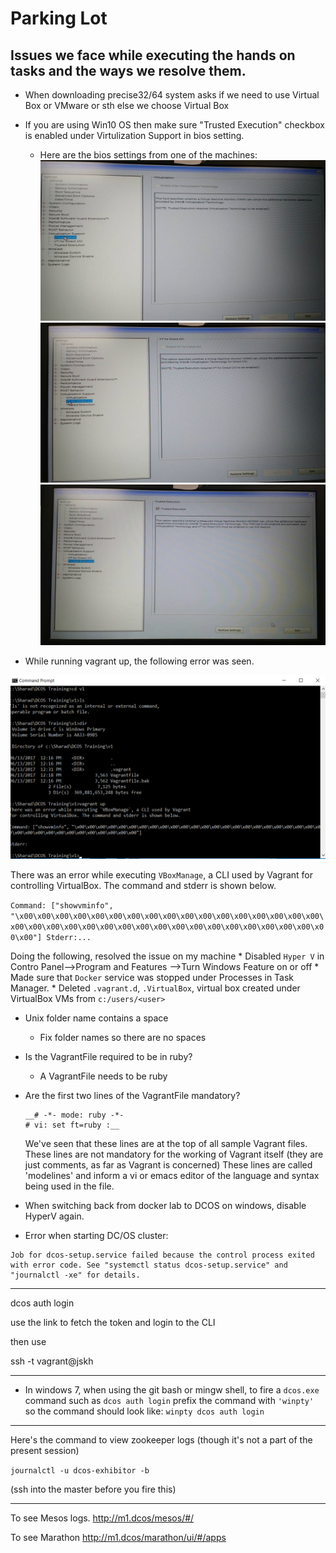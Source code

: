 # Parking Lot

## Issues we face while executing the hands on tasks and the ways we resolve them.

* When downloading precise32/64 system asks if we need to use Virtual Box or VMware or sth else we choose Virtual Box

* If you are using Win10 OS then make sure "Trusted Execution" checkbox is enabled under Virtulization Support in bios setting.
	* Here are the bios settings from one of the machines:
![Bios_setup_1](images/win10_error_images/win10_bios_1.png)
![Bios_setup_2](images/win10_error_images/win10_bios_2.png)
![Bios_setup_3](images/win10_error_images/win10_bios_3.png)

* While running vagrant up, the following error was seen.

![ErrorVagrantUp](images/win10_error_images/Error_vagrant_up.png)
  
  There was an error while executing `VBoxManage`, a CLI used by Vagrant
  for controlling VirtualBox. The command and stderr is shown below.

  `Command: ["showvminfo", "\x00\x00\x00\x00\x00\x00\x00\x00\x00\x00\x00\x00\x00\x00\x00\x00\x00\x00\x00\x00\x00\x00\x00\x00\x00\x00\x00\x00\x00\x00\x00\x00\x00\x00\x00\x00"]
  Stderr:...`

  Doing the following, resolved the issue on my machine
	* Disabled `Hyper V` in Contro Panel-->Program and Features -->Turn Windows Feature on or off
	* Made sure that `Docker` service was stopped under Processes in Task Manager.
	* Deleted `.vagrant.d`, `.VirtualBox`, virtual box created under VirtualBox VMs from `c:/users/<user>`

* Unix folder name contains a space
	* Fix folder names so there are no spaces

* Is the VagrantFile required to be in ruby?
	* A VagrantFile needs to be ruby

* Are the first two lines of the VagrantFile mandatory?
	```
	__# -*- mode: ruby -*-
	# vi: set ft=ruby :__
	```
	We've seen that these lines are at the top of all sample Vagrant files.
	These lines are not mandatory for the working of Vagrant itself (they are just comments, as far as Vagrant is concerned)
	These lines are called 'modelines' and inform a vi or emacs editor of the language and syntax being used in the file.

* When switching back from docker lab to DCOS on windows, disable HyperV again.

* Error when starting DC/OS cluster:
```
Job for dcos-setup.service failed because the control process exited with error code. See "systemctl status dcos-setup.service" and "journalctl -xe" for details.
```

---

dcos auth login

use the link to fetch the token and login to the CLI

then use 

ssh -t vagrant@jskh 

---

* In windows 7, when using the git bash or mingw shell,
to fire a `dcos.exe` command such as `dcos auth login` prefix the command with `'winpty'`
so the command should look like:
`winpty dcos auth login`


---

Here's the command to view zookeeper logs (though it's not a part of the present session)

```journalctl -u dcos-exhibitor -b```

(ssh into the master before you fire this)

---

To see Mesos logs.
http://m1.dcos/mesos/#/

To see Marathon
http://m1.dcos/marathon/ui/#/apps

